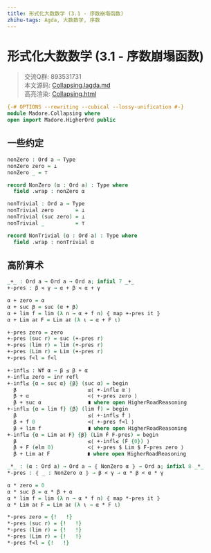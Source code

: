 ```yaml
---
title: 形式化大数数学 (3.1 - 序数崩塌函数)
zhihu-tags: Agda, 大数数学, 序数
---
```


# 形式化大数数学 (3.1 - 序数崩塌函数)

> 交流Q群: 893531731  
> 本文源码: [Collapsing.lagda.md](httrsps://github.com/choukh/agda-googology/blob/main/src/Madore/Collapsing.lagda.md)  
> 高亮渲染: [Collapsing.html](httrsps://choukh.github.io/agda-googology/Madore.Collapsing.html)  

```agda
{-# OPTIONS --rewriting --cubical --lossy-unification #-}
module Madore.Collapsing where
open import Madore.HigherOrd public
```

## 一些约定

```agda
nonZero : Ord a → Type
nonZero zero = ⊥
nonZero _ = ⊤

record NonZero (α : Ord a) : Type where
  field .wrap : nonZero α
```

```agda
nonTrivial : Ord a → Type
nonTrivial zero       = ⊥
nonTrivial (suc zero) = ⊥
nonTrivial _          = ⊤

record NonTrivial (α : Ord a) : Type where
  field .wrap : nonTrivial α
```

## 高阶算术

```agda
_+_ : Ord a → Ord a → Ord a; infixl 7 _+_
+-pres : β < γ → α + β < α + γ

α + zero = α
α + suc β = suc (α + β)
α + lim f = lim (λ n → α + f n) ⦃ map +-pres it ⦄
α + Lim aℓ F = Lim aℓ (λ ι → α + F ι)

+-pres zero = zero
+-pres (suc r) = suc (+-pres r)
+-pres (lim r) = lim (+-pres r)
+-pres (Lim r) = Lim (+-pres r)
+-pres f<l = f<l
```

```agda
+-infl≤ : Wf α → β ≤ β + α
+-infl≤ zero = inr refl
+-infl≤ {α = suc α} {β} (suc α̇) = begin
  β                       ≤⟨ +-infl≤ α̇ ⟩
  β + α                   <⟨ +-pres zero ⟩
  β + suc α               ∎ where open HigherRoadReasoning
+-infl≤ {α = lim f} {β} (lim ḟ) = begin
  β                       ≤⟨ +-infl≤ ḟ ⟩
  β + f 0                 <⟨ +-pres f<l ⟩
  β + lim f               ∎ where open HigherRoadReasoning
+-infl≤ {α = Lim aℓ F} {β} (Lim Ḟ F-pres) = begin
  β                       ≤⟨ +-infl≤ (Ḟ {0}) ⟩
  β + F (elm 0)           <⟨ +-pres $ Lim $ F-pres zero ⟩
  β + Lim aℓ F            ∎ where open HigherRoadReasoning
```

```agda
_*_ : (α : Ord a) → Ord a → ⦃ NonZero α ⦄ → Ord a; infixl 8 _*_
*-pres : ⦃ _ : NonZero α ⦄ → β < γ → α * β < α * γ

α * zero = 0
α * suc β = α * β + α
α * lim f = lim (λ n → α * f n) ⦃ map *-pres it ⦄
α * Lim aℓ F = Lim aℓ (λ ι → α * F ι)

*-pres zero = {!   !}
*-pres (suc r) = {!   !}
*-pres (lim r) = {!   !}
*-pres (Lim r) = {!   !}
*-pres f<l = {!   !}
```
